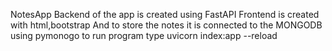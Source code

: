 NotesApp 
Backend of the app is created using FastAPI
Frontend is created with html,bootstrap
And to store the notes it is connected to the MONGODB using pymonogo
to run program type  uvicorn index:app --reload